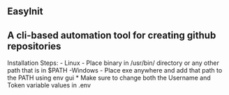 EasyInit
----------------------------------------------------
A cli-based automation tool for creating github repositories
----------------------------------------------------
Installation Steps:
    - Linux
        - Place binary in /usr/bin/ directory or any other path that is in $PATH
    -Windows
        - Place exe anywhere and add that path to the PATH using env gui
    * Make sure to change both the Username and Token variable values in .env
    